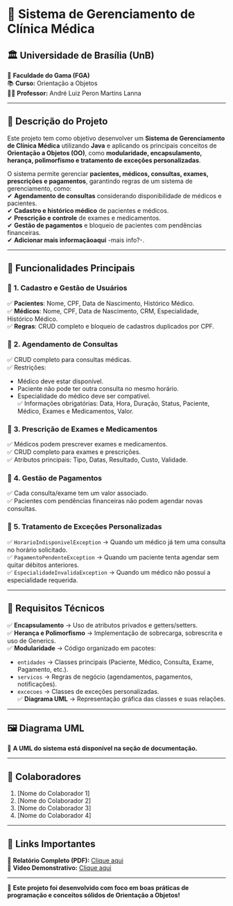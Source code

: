 # 📌 **Sistema de Gerenciamento de Clínica Médica**  

## 🏛️ Universidade de Brasília (UnB)  
📍 **Faculdade do Gama (FGA)**  
📚 **Curso:** Orientação a Objetos  
👨‍🏫 **Professor:** André Luiz Peron Martins Lanna  

---

## 📖 **Descrição do Projeto**  
Este projeto tem como objetivo desenvolver um **Sistema de Gerenciamento de Clínica Médica** utilizando **Java** e aplicando os principais conceitos de **Orientação a Objetos (OO)**, como **modularidade, encapsulamento, herança, polimorfismo e tratamento de exceções personalizadas**.  

O sistema permite gerenciar **pacientes, médicos, consultas, exames, prescrições e pagamentos**, garantindo regras de um sistema de gerenciamento, como:  
✔ **Agendamento de consultas** considerando disponibilidade de médicos e pacientes.  
✔ **Cadastro e histórico médico** de pacientes e médicos.  
✔ **Prescrição e controle** de exames e medicamentos.  
✔ **Gestão de pagamentos** e bloqueio de pacientes com pendências financeiras.  
✔ **Adicionar mais informaçãoaqui** -mais info?-.  

---

## 🎯 **Funcionalidades Principais**  

### 🔹 **1. Cadastro e Gestão de Usuários**  
✅ **Pacientes**: Nome, CPF, Data de Nascimento, Histórico Médico.  
✅ **Médicos**: Nome, CPF, Data de Nascimento, CRM, Especialidade, Histórico Médico.  
✅ **Regras**: CRUD completo e bloqueio de cadastros duplicados por CPF.  

### 🔹 **2. Agendamento de Consultas**  
✅ CRUD completo para consultas médicas.  
✅ Restrições:  
   - Médico deve estar disponível.  
   - Paciente não pode ter outra consulta no mesmo horário.  
   - Especialidade do médico deve ser compatível.  
✅ Informações obrigatórias: Data, Hora, Duração, Status, Paciente, Médico, Exames e Medicamentos, Valor.  

### 🔹 **3. Prescrição de Exames e Medicamentos**  
✅ Médicos podem prescrever exames e medicamentos.  
✅ CRUD completo para exames e prescrições.  
✅ Atributos principais: Tipo, Datas, Resultado, Custo, Validade.  

### 🔹 **4. Gestão de Pagamentos**  
✅ Cada consulta/exame tem um valor associado.  
✅ Pacientes com pendências financeiras não podem agendar novas consultas.  

### 🔹 **5. Tratamento de Exceções Personalizadas**  
✅ `HorarioIndisponivelException` → Quando um médico já tem uma consulta no horário solicitado.  
✅ `PagamentoPendenteException` → Quando um paciente tenta agendar sem quitar débitos anteriores.  
✅ `EspecialidadeInvalidaException` → Quando um médico não possui a especialidade requerida.  

---

## 🔧 **Requisitos Técnicos**  
✅ **Encapsulamento** → Uso de atributos privados e getters/setters.  
✅ **Herança e Polimorfismo** → Implementação de sobrecarga, sobrescrita e uso de Generics.  
✅ **Modularidade** → Código organizado em pacotes:  
   - `entidades` → Classes principais (Paciente, Médico, Consulta, Exame, Pagamento, etc.).  
   - `servicos` → Regras de negócio (agendamentos, pagamentos, notificações).  
   - `excecoes` → Classes de exceções personalizadas.  
✅ **Diagrama UML** → Representação gráfica das classes e suas relações.

---

## 🖼️ **Diagrama UML**  
📌 **A UML do sistema está disponível na seção de documentação.**  

---

## 👥 **Colaboradores**  
1. [Nome do Colaborador 1]  
2. [Nome do Colaborador 2]  
3. [Nome do Colaborador 3]  
4. [Nome do Colaborador 4]  

---

## 📎 **Links Importantes**  
📄 **Relatório Completo (PDF):** [Clique aqui](#)  
🎥 **Vídeo Demonstrativo:** [Clique aqui](#)  

---

🚀 **Este projeto foi desenvolvido com foco em boas práticas de programação e conceitos sólidos de Orientação a Objetos!**
